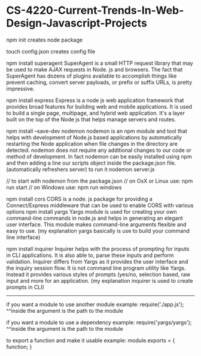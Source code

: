 ﻿# CS-4220-Current-Trends-In-Web-Design-Javascript-Projects

npm init 
creates node package

touch config.json 
creates config file

npm install superagent
SuperAgent is a small HTTP request library that may be used to make AJAX requests in Node. js and browsers. The fact that SuperAgent has dozens of plugins available to accomplish things like prevent caching, convert server payloads, or prefix or suffix URLs, is pretty impressive.

npm install express
Express is a node js web application framework that provides broad features for building web and mobile applications. It is used to build a single page, multipage, and hybrid web application. 
It's a layer built on the top of the Node js that helps manage servers and routes.

npm install –save-dev nodemon
nodemon is an npm module and tool that helps with development of Node.js based
applications by automatically restarting the Node application when file changes in the directory
are detected. nodemon does not require any additional changes to our code or method of development. In fact nodemon can be easily installed using npm and then adding a line our scripts object inside
the package.json file.
(automatically refreshers server) to run it nodemon server.js

// to start with nodemon from the package.json
// on OsX or Linux use: npm run start
// on Windows use: npm run windows


npm install cors
CORS is a node. js package for providing a Connect/Express middleware that can be used to enable CORS with various options
npm install yargs
Yargs module is used for creating your own command-line commands in node.js and helps in generating an elegant user interface. This module makes command-line arguments flexible and easy to use.
(my explanation yargs basically is use to build your command line interface)

npm install inquirer
Inquirer helps with the process of prompting for inputs in CLI applications. It is also able to,
parse these inputs and perform validation. Inquirer differs from Yargs as it provides the user interface and the inquiry session flow. It is not command line program utility like Yargs. Instead it provides various styles of prompts (yes/no, selection based, raw input and more for an application.
(my explanation inquirer is used to create prompts in CLI)

------------------------------------------------------------------------------------------------------------
if you want a module to use another module 
example:
require('./app.js');
^^inside the argument is the path to the module

if you want a module to use a dependency
example:
require('yargs/yargs');
^^inside the argument is the path to the module

to export a function and make it usable
example:
module.exports = {
	function;
}
